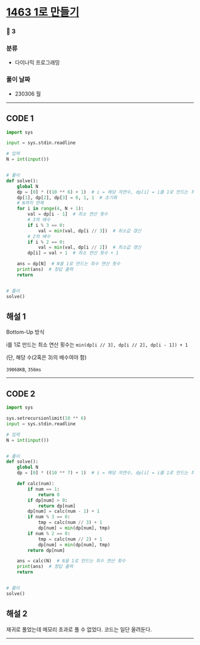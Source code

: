 # [1463 1로 만들기](https://www.acmicpc.net/problem/1463)

### 🥈 3

### 분류

- 다이나믹 프로그래밍

### 풀이 날짜

- 230306 월

---

## CODE 1

```python
import sys

input = sys.stdin.readline

# 입력
N = int(input())


# 풀이
def solve():
    global N
    dp = [0] * ((10 ** 6) + 1)  # i = 해당 자연수, dp[i] = i를 1로 만드는 최소 연산 횟수
    dp[1], dp[2], dp[3] = 0, 1, 1  # 초기화
    # N까지 반복
    for i in range(4, N + 1):
        val = dp[i - 1]  # 최소 연산 횟수
        # 3의 배수
        if i % 3 == 0:
            val = min(val, dp[i // 3])  # 최소값 갱신
        # 2의 배수
        if i % 2 == 0:
            val = min(val, dp[i // 2])  # 최소값 갱신
        dp[i] = val + 1  # 최소 연산 횟수 + 1

    ans = dp[N]  # N을 1로 만드는 최수 연산 횟수
    print(ans)  # 청답 출력
    return


# 풀이
solve()

```

## 해설 1

Bottom-Up 방식

i를 1로 만드는 최소 연산 횟수는 `min(dp[i // 3], dp[i // 2], dp[i - 1]) + 1`

(단, 해당 수(2혹은 3)의 배수여야 함)

`39068KB`, `356ms`

---

## CODE 2

```python
import sys

sys.setrecursionlimit(10 ** 6)
input = sys.stdin.readline

# 입력
N = int(input())


# 풀이
def solve():
    global N
    dp = [0] * ((10 ** 7) + 1)  # i = 해당 자연수, dp[i] = i를 1로 만드는 최소 연산 횟수

    def calc(num):
        if num == 1:
            return 0
        if dp[num] > 0:
            return dp[num]
        dp[num] = calc(num - 1) + 1
        if num % 3 == 0:
            tmp = calc(num // 3) + 1
            dp[num] = min(dp[num], tmp)
        if num % 2 == 0:
            tmp = calc(num // 2) + 1
            dp[num] = min(dp[num], tmp)
        return dp[num]

    ans = calc(N)  # N을 1로 만드는 최수 연산 횟수
    print(ans)  # 청답 출력
    return


# 풀이
solve()

```

## 해설 2

재귀로 풀었는데 메모리 초과로 풀 수 없었다. 코드는 일단 올려둔다.

---
